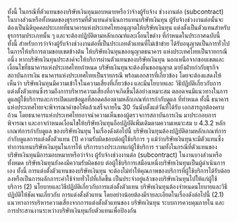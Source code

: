 ทั้งนี้ ในกรณีที่ตัวแทนของบริษัทเงินทุนมอบหมายหรือว่าจ้างผู้รับจ้าง
ช่วงงานต่อ (subcontract) ในบางส่วนหรือทั้งหมดของธุรกรรมที่ตัวแทนดำเนินการแทนบริษัทเงินทุน
ผู้รับจ้างช่วงงานต่อนั้นจะต้องเป็นนิติบุคคลประเภทที่ธนาคารแห่งประเทศไทยอนุญาตให้บริษัทเงินทุน
แต่งตั้งเป็นตัวแทนสำหรับธุรกรรมประเภทนั้น ๆ และจะต้องปฏิบัติตามหลักเกณฑ์และเงื่อนไขต่าง
ที่กำหนดในประกาศฉบับนี้ ทั้งนี้ สำหรับการว่าจ้างผู้รับจ้างช่วงงานต่อที่เป็นประเภทตัวแทนที่ไม่เข้าข่าย
ได้รับอนุญาตเป็นการทั่วไปในการให้บริการตามขอบเขตข้างต้น ให้บริษัทเงินทุนขออนุญาตธนาคาร
แห่งประเทศไทยเป็นรายกรณี
อนึ่ง หากบริษัทเงินทุนประสงค์จะให้บริการผ่านตัวแทนของบริษัทเงินทุน
นอกเหนือจากขอบเขตและเงื่อนไขที่ธนาคารแห่งประเทศไทยกำหนด บริษัทเงินทุนจะต้องยื่นขออนุญาต
มายังฝ่ายกำกับธุรกิจสถาบันการเงิน ธนาคารแห่งประเทศไทยเป็นรายกรณี พร้อมเอกสารที่เกี่ยวข้อง
โดยจะต้องแสดงให้เห็นว่า บริษัทเงินทุนมีความเข้าใจในความเสี่ยงที่เกี่ยวข้อง และมีนโยบายและ
วิธีปฏิบัติเกี่ยวกับการแต่งตั้งตัวแทนซึ่งรวมถึงการบริหารความเสี่ยงที่อาจเกิดขึ้นได้อย่างเหมาะสม
ตลอดจนมีแนวทางในการดูแลผู้ใช้บริการและการเปิดเผยข้อมูลที่สอดคล้องตามหลักเกณฑ์การกำกับดูแล
ที่ทําหนด ทั้งนี้ ธนาคารแห่งประเทศไทยจะพิจารณาคำขอให้แล้วเสร็จภายใน 30 วันนับตั้งแต่วันที่ได้รับ
เอกสารถูกต้องครบถ้วน โดยธนาคารแห่งประเทศไทยอาจนำความเห็นของผู้ตรวจการสถาบันการเงิน
มาประกอบการพิจารณา และอาจกำหนดเงื่อนไขให้บริษัทเงินทุนถือปฏิบัติเพิ่มเติมตามความเหมาะสม
บ
4.3.2 หลักเกณฑ์การกํากับดูแล
ของบริษัทเงินทุน ในเรื่องดังต่อไปนี้
บริษัทเงินทุนต้องปฏิบัติตามหลักเกณฑ์การกำกับดูแลการแต่งตั้งตัวแทน
(1) ความรับผิดชอบต่อผู้ใช้บริการ
ๆ
แม้ว่าบริษัทเงินทุนจะมีตัวแทนซึ่งทำการแทนบริษัทเงินทุนในการให้
บริการบางประเภทแก่ผู้ใช้บริการ รวมทั้งในกรณีที่ตัวแทนของบริษัทเงินทุนมีการมอบหมายหรือว่าจ้าง
ผู้รับจ้างช่วงงานต่อ (subcontract) ในงานบางส่วนหรือทั้งหมด บริษัทเงินทุนยังคงมีความรับผิดชอบ
ต่อผู้ใช้บริการเสมือนหนึ่งบริษัทเงินทุนเป็นผู้ดำเนินการเอง ทั้งนี้ การแต่งตั้งตัวแทนของบริษัทเงินทุน
จะต้องไม่ทำให้คุณภาพของบริการที่ผู้ใช้บริการได้รับด้อยลงหรือเป็นการผลักภาระค่าใช้จ่ายทั่วไปที่เกิดขึ้น
เป็นประจําอยู่แล้วของบริษัทเงินทุนไปให้แก่ผู้ใช้บริการ
(2) นโยบายและวิธีปฏิบัติเกี่ยวกับการแต่งตั้งตัวแทน
บริษัทเงินทุนต้องจําหนดนโยบายและวิธีปฏิบัติให้ชัดเจนเกี่ยวกับ
การแต่งตั้งตัวแทน โดยอย่างน้อยต้องมีรายละเอียดในเรื่องดังต่อไปนี้
(2.1) แนวทางการบริหารความเสี่ยงจากการแต่งตั้งตัวแทนของ
บริษัทเงินทุน ระบบการควบคุมภายใน และการประสานงานระหว่างบริษัทเงินทุนกับตัวแทนเพื่อป้องกัน
